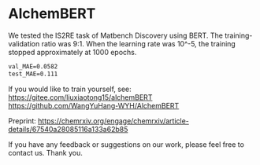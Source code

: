 # AlchemBERT

We tested the IS2RE task of Matbench Discovery using BERT. The training-validation ratio was 9:1. When the learning rate was 10^-5, the training stopped approximately at 1000 epochs.

```txt
val_MAE=0.0582
test_MAE=0.111
```

If you would like to train yourself, see:
https://gitee.com/liuxiaotong15/alchemBERT
https://github.com/WangYuHang-WYH/AlchemBERT

Preprint: https://chemrxiv.org/engage/chemrxiv/article-details/67540a28085116a133a62b85

If you have any feedback or suggestions on our work, please feel free to contact us. Thank you.
